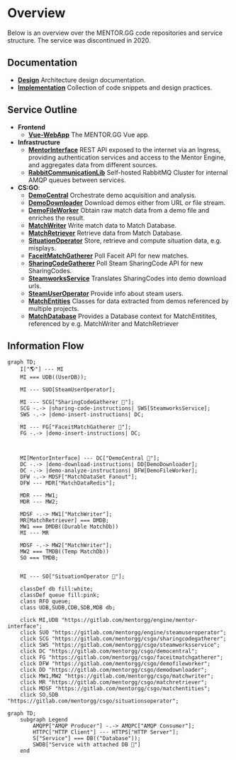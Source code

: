 # Overview
Below is an overview over the MENTOR.GG code repositories and service structure. The service was discontinued in 2020.

## Documentation
- [**Design**](https://github.com/KieronKretschmar/MentorGG_ArchitectureDocumentation)
    Architecture design documentation.
- [**Implementation**](https://github.com/KieronKretschmar/MentorGG_ImplementationDocumentation)
    Collection of code snippets and design practices.


## Service Outline
- **Frontend**
    - [**Vue-WebApp**](https://github.com/KieronKretschmar/MentorGG_Frontend)
        The MENTOR.GG Vue app.
- **Infrastructure**
    - [**MentorInterface**](https://github.com/KieronKretschmar/MentorGG_Interface)
        REST API exposed to the internet via an Ingress, providing authentication services and access to the Mentor Engine, and aggregates data from different sources.
    - [**RabbitCommunicationLib**](https://github.com/KieronKretschmar/MentorGG_RabbitCommunicationLib)
        Self-hosted RabbitMQ Cluster for internal AMQP queues between services.
- **CS:GO**:
    - [**DemoCentral**](https://github.com/KieronKretschmar/MentorGG_DemoCentral)
        Orchestrate demo acquisition and analysis.
    - [**DemoDownloader**](https://github.com/KieronKretschmar/MentorGG_DemoDownloader)
        Download demos either from URL or file stream.
    - [**DemoFileWorker**](https://github.com/KieronKretschmar/MentorGG_DemoFileWorker)
        Obtain raw match data from a demo file and enriches the result.
    - [**MatchWriter**](https://github.com/KieronKretschmar/MentorGG_MatchWriter)
        Write match data to Match Database.
    - [**MatchRetriever**](https://github.com/KieronKretschmar/MentorGG_MatchRetriever)
        Retrieve data from Match Database.
    - [**SituationOperator**](https://github.com/KieronKretschmar/MentorGG_SituationOperator)
        Store, retrieve and compute situation data, e.g. misplays.
    - [**FaceitMatchGatherer**](https://github.com/KieronKretschmar/MentorGG_FaceitMatchGatherer)
        Poll Faceit API for new matches.
    - [**SharingCodeGatherer**](https://github.com/KieronKretschmar/MentorGG_SharingCodeGatherer)
        Poll Steam SharingCode API for new SharingCodes.
    - [**SteamworksService**](https://github.com/KieronKretschmar/MentorGG_SteamworksService)
       Translates SharingCodes into demo download urls.
    - [**SteamUserOperator**](https://github.com/KieronKretschmar/MentorGG_SteamUserOperator)
        Provide info about steam users.
    - [**MatchEntities**](https://github.com/KieronKretschmar/MentorGG_MatchEntities)
        Classes for data extracted from demos referenced by multiple projects.
    - [**MatchDatabase**](https://github.com/KieronKretschmar/MentorGG_MatchDb)
        Provides a Database context for MatchEntitites, referenced by e.g. MatchWriter and MatchRetriever

## Information Flow

```mermaid
graph TD;
    I["🌎"] --- MI
    MI === UDB((UserDB));
    
    MI --- SUO[SteamUserOperator];
    
    MI --- SCG["SharingCodeGatherer 💾"];
    SCG -.-> |sharing-code-instructions| SWS[SteamworksService];
    SWS -.-> |demo-insert-instructions| DC;
    
    MI --- FG["FaceitMatchGatherer 💾"];
    FG -.-> |demo-insert-instructions| DC;
    
    
    
    MI[MentorInterface] --- DC["DemoCentral 💾"];
    DC -.-> |demo-download-instructions| DD[DemoDownloader];
    DC -.-> |demo-analyze-instructions| DFW[DemoFileWorker];
    DFW -.-> MDSF["MatchDataSet Fanout"];
    DFW --- MDR["MatchDataRedis"];

    MDR --- MW1;
    MDR --- MW2;

    MDSF -.-> MW1["MatchWriter"];
    MR[MatchRetriever] === DMDB; 
    MW1 === DMDB((Durable MatchDb))
    MI --- MR

    MDSF -.-> MW2["MatchWriter"];
    MW2 === TMDB((Temp MatchDb))
    SO === TMDB;
    

    MI --- SO["SituationOperator 💾"];

    classDef db fill:white;
    classDef queue fill:pink;
    class RFO queue;
    class UDB,SUDB,CDB,SDB,MDB db;

    click MI,UDB "https://gitlab.com/mentorgg/engine/mentor-interface";
    click SUO "https://gitlab.com/mentorgg/engine/steamuseroperator";
    click SCG "https://gitlab.com/mentorgg/csgo/sharingcodegatherer";
    click SWS "https://gitlab.com/mentorgg/csgo/steamworksservice";
    click DC "https://gitlab.com/mentorgg/csgo/democentral";
    click FG "https://gitlab.com/mentorgg/csgo/faceitmatchgatherer";
    click DFW "https://gitlab.com/mentorgg/csgo/demofileworker";
    click DD "https://gitlab.com/mentorgg/csgo/demodownloader";
    click MW1,MW2 "https://gitlab.com/mentorgg/csgo/matchwriter";
    click MR "https://gitlab.com/mentorgg/csgo/matchretriever";
    click MDSF "https://gitlab.com/mentorgg/csgo/matchentities";
    click SO,SDB "https://gitlab.com/mentorgg/csgo/situationsoperator";
```




```mermaid
graph TD;
    subgraph Legend
        AMQPP["AMQP Producer"] -.-> AMQPC["AMQP Consumer"];
        HTTPC["HTTP Client"] --- HTTPS["HTTP Server"];
        S["Service"] === DB(("Database"));
        SWDB["Service with attached DB 💾"]
    end
```
